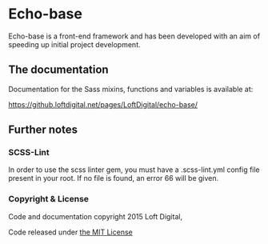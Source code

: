 Echo-base
========

Echo-base is a front-end framework and has been developed with an aim of speeding up initial project development.

## The documentation
Documentation for the Sass mixins, functions and variables is available at:

https://github.loftdigital.net/pages/LoftDigital/echo-base/


## Further notes

### SCSS-Lint
In order to use the scss linter gem, you must have a .scss-lint.yml config file present in your root. If no file is found, an error 66 will be given.

### Copyright & License
Code and documentation copyright 2015 Loft Digital,

Code released under [the MIT License](https://github.loftdigital.net/LoftDigital/echo-base/blob/master/LICENSE)
